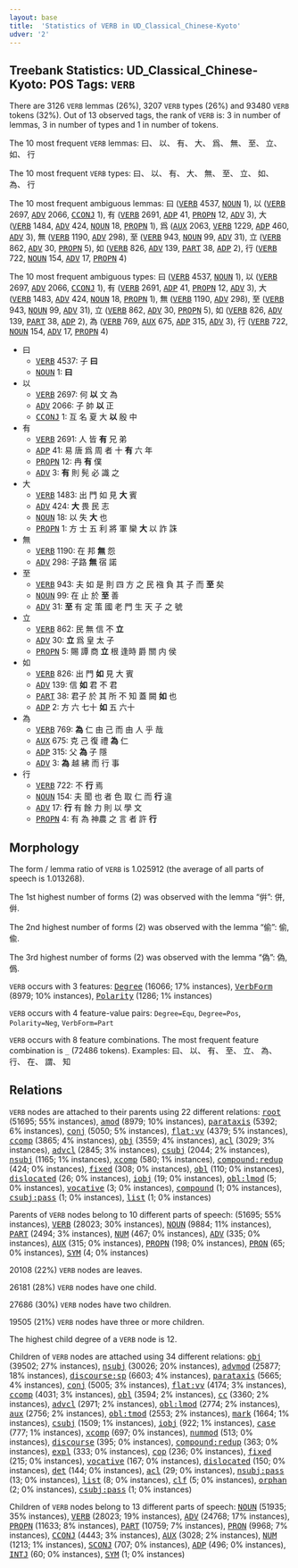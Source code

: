 ```yaml
---
layout: base
title:  'Statistics of VERB in UD_Classical_Chinese-Kyoto'
udver: '2'
---
```


## Treebank Statistics: UD_Classical_Chinese-Kyoto: POS Tags: `VERB`

There are 3126 `VERB` lemmas (26%), 3207 `VERB` types (26%) and 93480 `VERB` tokens (32%).
Out of 13 observed tags, the rank of `VERB` is: 3 in number of lemmas, 3 in number of types and 1 in number of tokens.

The 10 most frequent `VERB` lemmas: 曰、 以、 有、 大、 爲、 無、 至、 立、 如、 行

The 10 most frequent `VERB` types:  曰、 以、 有、 大、 無、 至、 立、 如、 為、 行

The 10 most frequent ambiguous lemmas: 曰 (<tt><a href="lzh_kyoto-pos-VERB.html">VERB</a></tt> 4537, <tt><a href="lzh_kyoto-pos-NOUN.html">NOUN</a></tt> 1), 以 (<tt><a href="lzh_kyoto-pos-VERB.html">VERB</a></tt> 2697, <tt><a href="lzh_kyoto-pos-ADV.html">ADV</a></tt> 2066, <tt><a href="lzh_kyoto-pos-CCONJ.html">CCONJ</a></tt> 1), 有 (<tt><a href="lzh_kyoto-pos-VERB.html">VERB</a></tt> 2691, <tt><a href="lzh_kyoto-pos-ADP.html">ADP</a></tt> 41, <tt><a href="lzh_kyoto-pos-PROPN.html">PROPN</a></tt> 12, <tt><a href="lzh_kyoto-pos-ADV.html">ADV</a></tt> 3), 大 (<tt><a href="lzh_kyoto-pos-VERB.html">VERB</a></tt> 1484, <tt><a href="lzh_kyoto-pos-ADV.html">ADV</a></tt> 424, <tt><a href="lzh_kyoto-pos-NOUN.html">NOUN</a></tt> 18, <tt><a href="lzh_kyoto-pos-PROPN.html">PROPN</a></tt> 1), 爲 (<tt><a href="lzh_kyoto-pos-AUX.html">AUX</a></tt> 2063, <tt><a href="lzh_kyoto-pos-VERB.html">VERB</a></tt> 1229, <tt><a href="lzh_kyoto-pos-ADP.html">ADP</a></tt> 460, <tt><a href="lzh_kyoto-pos-ADV.html">ADV</a></tt> 3), 無 (<tt><a href="lzh_kyoto-pos-VERB.html">VERB</a></tt> 1190, <tt><a href="lzh_kyoto-pos-ADV.html">ADV</a></tt> 298), 至 (<tt><a href="lzh_kyoto-pos-VERB.html">VERB</a></tt> 943, <tt><a href="lzh_kyoto-pos-NOUN.html">NOUN</a></tt> 99, <tt><a href="lzh_kyoto-pos-ADV.html">ADV</a></tt> 31), 立 (<tt><a href="lzh_kyoto-pos-VERB.html">VERB</a></tt> 862, <tt><a href="lzh_kyoto-pos-ADV.html">ADV</a></tt> 30, <tt><a href="lzh_kyoto-pos-PROPN.html">PROPN</a></tt> 5), 如 (<tt><a href="lzh_kyoto-pos-VERB.html">VERB</a></tt> 826, <tt><a href="lzh_kyoto-pos-ADV.html">ADV</a></tt> 139, <tt><a href="lzh_kyoto-pos-PART.html">PART</a></tt> 38, <tt><a href="lzh_kyoto-pos-ADP.html">ADP</a></tt> 2), 行 (<tt><a href="lzh_kyoto-pos-VERB.html">VERB</a></tt> 722, <tt><a href="lzh_kyoto-pos-NOUN.html">NOUN</a></tt> 154, <tt><a href="lzh_kyoto-pos-ADV.html">ADV</a></tt> 17, <tt><a href="lzh_kyoto-pos-PROPN.html">PROPN</a></tt> 4)

The 10 most frequent ambiguous types:  曰 (<tt><a href="lzh_kyoto-pos-VERB.html">VERB</a></tt> 4537, <tt><a href="lzh_kyoto-pos-NOUN.html">NOUN</a></tt> 1), 以 (<tt><a href="lzh_kyoto-pos-VERB.html">VERB</a></tt> 2697, <tt><a href="lzh_kyoto-pos-ADV.html">ADV</a></tt> 2066, <tt><a href="lzh_kyoto-pos-CCONJ.html">CCONJ</a></tt> 1), 有 (<tt><a href="lzh_kyoto-pos-VERB.html">VERB</a></tt> 2691, <tt><a href="lzh_kyoto-pos-ADP.html">ADP</a></tt> 41, <tt><a href="lzh_kyoto-pos-PROPN.html">PROPN</a></tt> 12, <tt><a href="lzh_kyoto-pos-ADV.html">ADV</a></tt> 3), 大 (<tt><a href="lzh_kyoto-pos-VERB.html">VERB</a></tt> 1483, <tt><a href="lzh_kyoto-pos-ADV.html">ADV</a></tt> 424, <tt><a href="lzh_kyoto-pos-NOUN.html">NOUN</a></tt> 18, <tt><a href="lzh_kyoto-pos-PROPN.html">PROPN</a></tt> 1), 無 (<tt><a href="lzh_kyoto-pos-VERB.html">VERB</a></tt> 1190, <tt><a href="lzh_kyoto-pos-ADV.html">ADV</a></tt> 298), 至 (<tt><a href="lzh_kyoto-pos-VERB.html">VERB</a></tt> 943, <tt><a href="lzh_kyoto-pos-NOUN.html">NOUN</a></tt> 99, <tt><a href="lzh_kyoto-pos-ADV.html">ADV</a></tt> 31), 立 (<tt><a href="lzh_kyoto-pos-VERB.html">VERB</a></tt> 862, <tt><a href="lzh_kyoto-pos-ADV.html">ADV</a></tt> 30, <tt><a href="lzh_kyoto-pos-PROPN.html">PROPN</a></tt> 5), 如 (<tt><a href="lzh_kyoto-pos-VERB.html">VERB</a></tt> 826, <tt><a href="lzh_kyoto-pos-ADV.html">ADV</a></tt> 139, <tt><a href="lzh_kyoto-pos-PART.html">PART</a></tt> 38, <tt><a href="lzh_kyoto-pos-ADP.html">ADP</a></tt> 2), 為 (<tt><a href="lzh_kyoto-pos-VERB.html">VERB</a></tt> 769, <tt><a href="lzh_kyoto-pos-AUX.html">AUX</a></tt> 675, <tt><a href="lzh_kyoto-pos-ADP.html">ADP</a></tt> 315, <tt><a href="lzh_kyoto-pos-ADV.html">ADV</a></tt> 3), 行 (<tt><a href="lzh_kyoto-pos-VERB.html">VERB</a></tt> 722, <tt><a href="lzh_kyoto-pos-NOUN.html">NOUN</a></tt> 154, <tt><a href="lzh_kyoto-pos-ADV.html">ADV</a></tt> 17, <tt><a href="lzh_kyoto-pos-PROPN.html">PROPN</a></tt> 4)


* 曰
  * <tt><a href="lzh_kyoto-pos-VERB.html">VERB</a></tt> 4537: 子 <b>曰</b>
  * <tt><a href="lzh_kyoto-pos-NOUN.html">NOUN</a></tt> 1: <b>曰</b>
* 以
  * <tt><a href="lzh_kyoto-pos-VERB.html">VERB</a></tt> 2697: 何 <b>以</b> 文 為
  * <tt><a href="lzh_kyoto-pos-ADV.html">ADV</a></tt> 2066: 子 帥 <b>以</b> 正
  * <tt><a href="lzh_kyoto-pos-CCONJ.html">CCONJ</a></tt> 1: 互 名 夏 大 <b>以</b> 殷 中
* 有
  * <tt><a href="lzh_kyoto-pos-VERB.html">VERB</a></tt> 2691: 人 皆 <b>有</b> 兄 弟
  * <tt><a href="lzh_kyoto-pos-ADP.html">ADP</a></tt> 41: 易 唐 爲 周 者 十 <b>有</b> 六 年
  * <tt><a href="lzh_kyoto-pos-PROPN.html">PROPN</a></tt> 12: 冉 <b>有</b> 僕
  * <tt><a href="lzh_kyoto-pos-ADV.html">ADV</a></tt> 3: <b>有</b> 則 髡 必 識 之
* 大
  * <tt><a href="lzh_kyoto-pos-VERB.html">VERB</a></tt> 1483: 出 門 如 見 <b>大</b> 賓
  * <tt><a href="lzh_kyoto-pos-ADV.html">ADV</a></tt> 424: <b>大</b> 畏 民 志
  * <tt><a href="lzh_kyoto-pos-NOUN.html">NOUN</a></tt> 18: 以 失 <b>大</b> 也
  * <tt><a href="lzh_kyoto-pos-PROPN.html">PROPN</a></tt> 1: 方 士 五 利 將 軍 欒 <b>大</b> 以 詐 誅
* 無
  * <tt><a href="lzh_kyoto-pos-VERB.html">VERB</a></tt> 1190: 在 邦 <b>無</b> 怨
  * <tt><a href="lzh_kyoto-pos-ADV.html">ADV</a></tt> 298: 子路 <b>無</b> 宿 諾
* 至
  * <tt><a href="lzh_kyoto-pos-VERB.html">VERB</a></tt> 943: 夫 如 是 則 四 方 之 民 襁 負 其 子 而 <b>至</b> 矣
  * <tt><a href="lzh_kyoto-pos-NOUN.html">NOUN</a></tt> 99: 在 止 於 <b>至</b> 善
  * <tt><a href="lzh_kyoto-pos-ADV.html">ADV</a></tt> 31: <b>至</b> 有 定 策 國 老 門 生 天 子 之 號
* 立
  * <tt><a href="lzh_kyoto-pos-VERB.html">VERB</a></tt> 862: 民 無 信 不 <b>立</b>
  * <tt><a href="lzh_kyoto-pos-ADV.html">ADV</a></tt> 30: <b>立</b> 爲 皇 太 子
  * <tt><a href="lzh_kyoto-pos-PROPN.html">PROPN</a></tt> 5: 賜 譚 商 <b>立</b> 根 逢時 爵 關 内 侯
* 如
  * <tt><a href="lzh_kyoto-pos-VERB.html">VERB</a></tt> 826: 出 門 <b>如</b> 見 大 賓
  * <tt><a href="lzh_kyoto-pos-ADV.html">ADV</a></tt> 139: 信 <b>如</b> 君 不 君
  * <tt><a href="lzh_kyoto-pos-PART.html">PART</a></tt> 38: 君子 於 其 所 不 知 蓋 闕 <b>如</b> 也
  * <tt><a href="lzh_kyoto-pos-ADP.html">ADP</a></tt> 2: 方 六 七十 <b>如</b> 五 六十
* 為
  * <tt><a href="lzh_kyoto-pos-VERB.html">VERB</a></tt> 769: <b>為</b> 仁 由 己 而 由 人 乎 哉
  * <tt><a href="lzh_kyoto-pos-AUX.html">AUX</a></tt> 675: 克 己 復 禮 <b>為</b> 仁
  * <tt><a href="lzh_kyoto-pos-ADP.html">ADP</a></tt> 315: 父 <b>為</b> 子 隱
  * <tt><a href="lzh_kyoto-pos-ADV.html">ADV</a></tt> 3: <b>為</b> 越 紼 而 行 事
* 行
  * <tt><a href="lzh_kyoto-pos-VERB.html">VERB</a></tt> 722: 不 <b>行</b> 焉
  * <tt><a href="lzh_kyoto-pos-NOUN.html">NOUN</a></tt> 154: 夫 聞 也 者 色 取 仁 而 <b>行</b> 違
  * <tt><a href="lzh_kyoto-pos-ADV.html">ADV</a></tt> 17: <b>行</b> 有 餘 力 則 以 學 文
  * <tt><a href="lzh_kyoto-pos-PROPN.html">PROPN</a></tt> 4: 有 為 神農 之 言 者 許 <b>行</b>

## Morphology

The form / lemma ratio of `VERB` is 1.025912 (the average of all parts of speech is 1.013268).

The 1st highest number of forms (2) was observed with the lemma “倂”: 併, 倂.

The 2nd highest number of forms (2) was observed with the lemma “偷”: 偷, 偸.

The 3rd highest number of forms (2) was observed with the lemma “偽”: 偽, 僞.

`VERB` occurs with 3 features: <tt><a href="lzh_kyoto-feat-Degree.html">Degree</a></tt> (16066; 17% instances), <tt><a href="lzh_kyoto-feat-VerbForm.html">VerbForm</a></tt> (8979; 10% instances), <tt><a href="lzh_kyoto-feat-Polarity.html">Polarity</a></tt> (1286; 1% instances)

`VERB` occurs with 4 feature-value pairs: `Degree=Equ`, `Degree=Pos`, `Polarity=Neg`, `VerbForm=Part`

`VERB` occurs with 8 feature combinations.
The most frequent feature combination is `_` (72486 tokens).
Examples: 曰、 以、 有、 至、 立、 為、 行、 在、 謂、 知


## Relations

`VERB` nodes are attached to their parents using 22 different relations: <tt><a href="lzh_kyoto-dep-root.html">root</a></tt> (51695; 55% instances), <tt><a href="lzh_kyoto-dep-amod.html">amod</a></tt> (8979; 10% instances), <tt><a href="lzh_kyoto-dep-parataxis.html">parataxis</a></tt> (5392; 6% instances), <tt><a href="lzh_kyoto-dep-conj.html">conj</a></tt> (5050; 5% instances), <tt><a href="lzh_kyoto-dep-flat-vv.html">flat:vv</a></tt> (4379; 5% instances), <tt><a href="lzh_kyoto-dep-ccomp.html">ccomp</a></tt> (3865; 4% instances), <tt><a href="lzh_kyoto-dep-obj.html">obj</a></tt> (3559; 4% instances), <tt><a href="lzh_kyoto-dep-acl.html">acl</a></tt> (3029; 3% instances), <tt><a href="lzh_kyoto-dep-advcl.html">advcl</a></tt> (2845; 3% instances), <tt><a href="lzh_kyoto-dep-csubj.html">csubj</a></tt> (2044; 2% instances), <tt><a href="lzh_kyoto-dep-nsubj.html">nsubj</a></tt> (1165; 1% instances), <tt><a href="lzh_kyoto-dep-xcomp.html">xcomp</a></tt> (580; 1% instances), <tt><a href="lzh_kyoto-dep-compound-redup.html">compound:redup</a></tt> (424; 0% instances), <tt><a href="lzh_kyoto-dep-fixed.html">fixed</a></tt> (308; 0% instances), <tt><a href="lzh_kyoto-dep-obl.html">obl</a></tt> (110; 0% instances), <tt><a href="lzh_kyoto-dep-dislocated.html">dislocated</a></tt> (26; 0% instances), <tt><a href="lzh_kyoto-dep-iobj.html">iobj</a></tt> (19; 0% instances), <tt><a href="lzh_kyoto-dep-obl-lmod.html">obl:lmod</a></tt> (5; 0% instances), <tt><a href="lzh_kyoto-dep-vocative.html">vocative</a></tt> (3; 0% instances), <tt><a href="lzh_kyoto-dep-compound.html">compound</a></tt> (1; 0% instances), <tt><a href="lzh_kyoto-dep-csubj-pass.html">csubj:pass</a></tt> (1; 0% instances), <tt><a href="lzh_kyoto-dep-list.html">list</a></tt> (1; 0% instances)

Parents of `VERB` nodes belong to 10 different parts of speech:  (51695; 55% instances), <tt><a href="lzh_kyoto-pos-VERB.html">VERB</a></tt> (28023; 30% instances), <tt><a href="lzh_kyoto-pos-NOUN.html">NOUN</a></tt> (9884; 11% instances), <tt><a href="lzh_kyoto-pos-PART.html">PART</a></tt> (2494; 3% instances), <tt><a href="lzh_kyoto-pos-NUM.html">NUM</a></tt> (467; 0% instances), <tt><a href="lzh_kyoto-pos-ADV.html">ADV</a></tt> (335; 0% instances), <tt><a href="lzh_kyoto-pos-AUX.html">AUX</a></tt> (315; 0% instances), <tt><a href="lzh_kyoto-pos-PROPN.html">PROPN</a></tt> (198; 0% instances), <tt><a href="lzh_kyoto-pos-PRON.html">PRON</a></tt> (65; 0% instances), <tt><a href="lzh_kyoto-pos-SYM.html">SYM</a></tt> (4; 0% instances)

20108 (22%) `VERB` nodes are leaves.

26181 (28%) `VERB` nodes have one child.

27686 (30%) `VERB` nodes have two children.

19505 (21%) `VERB` nodes have three or more children.

The highest child degree of a `VERB` node is 12.

Children of `VERB` nodes are attached using 34 different relations: <tt><a href="lzh_kyoto-dep-obj.html">obj</a></tt> (39502; 27% instances), <tt><a href="lzh_kyoto-dep-nsubj.html">nsubj</a></tt> (30026; 20% instances), <tt><a href="lzh_kyoto-dep-advmod.html">advmod</a></tt> (25877; 18% instances), <tt><a href="lzh_kyoto-dep-discourse-sp.html">discourse:sp</a></tt> (6603; 4% instances), <tt><a href="lzh_kyoto-dep-parataxis.html">parataxis</a></tt> (5665; 4% instances), <tt><a href="lzh_kyoto-dep-conj.html">conj</a></tt> (5005; 3% instances), <tt><a href="lzh_kyoto-dep-flat-vv.html">flat:vv</a></tt> (4174; 3% instances), <tt><a href="lzh_kyoto-dep-ccomp.html">ccomp</a></tt> (4031; 3% instances), <tt><a href="lzh_kyoto-dep-obl.html">obl</a></tt> (3594; 2% instances), <tt><a href="lzh_kyoto-dep-cc.html">cc</a></tt> (3360; 2% instances), <tt><a href="lzh_kyoto-dep-advcl.html">advcl</a></tt> (2971; 2% instances), <tt><a href="lzh_kyoto-dep-obl-lmod.html">obl:lmod</a></tt> (2774; 2% instances), <tt><a href="lzh_kyoto-dep-aux.html">aux</a></tt> (2756; 2% instances), <tt><a href="lzh_kyoto-dep-obl-tmod.html">obl:tmod</a></tt> (2553; 2% instances), <tt><a href="lzh_kyoto-dep-mark.html">mark</a></tt> (1664; 1% instances), <tt><a href="lzh_kyoto-dep-csubj.html">csubj</a></tt> (1509; 1% instances), <tt><a href="lzh_kyoto-dep-iobj.html">iobj</a></tt> (922; 1% instances), <tt><a href="lzh_kyoto-dep-case.html">case</a></tt> (777; 1% instances), <tt><a href="lzh_kyoto-dep-xcomp.html">xcomp</a></tt> (697; 0% instances), <tt><a href="lzh_kyoto-dep-nummod.html">nummod</a></tt> (513; 0% instances), <tt><a href="lzh_kyoto-dep-discourse.html">discourse</a></tt> (395; 0% instances), <tt><a href="lzh_kyoto-dep-compound-redup.html">compound:redup</a></tt> (363; 0% instances), <tt><a href="lzh_kyoto-dep-expl.html">expl</a></tt> (333; 0% instances), <tt><a href="lzh_kyoto-dep-cop.html">cop</a></tt> (236; 0% instances), <tt><a href="lzh_kyoto-dep-fixed.html">fixed</a></tt> (215; 0% instances), <tt><a href="lzh_kyoto-dep-vocative.html">vocative</a></tt> (167; 0% instances), <tt><a href="lzh_kyoto-dep-dislocated.html">dislocated</a></tt> (150; 0% instances), <tt><a href="lzh_kyoto-dep-det.html">det</a></tt> (144; 0% instances), <tt><a href="lzh_kyoto-dep-acl.html">acl</a></tt> (29; 0% instances), <tt><a href="lzh_kyoto-dep-nsubj-pass.html">nsubj:pass</a></tt> (13; 0% instances), <tt><a href="lzh_kyoto-dep-list.html">list</a></tt> (8; 0% instances), <tt><a href="lzh_kyoto-dep-clf.html">clf</a></tt> (5; 0% instances), <tt><a href="lzh_kyoto-dep-orphan.html">orphan</a></tt> (2; 0% instances), <tt><a href="lzh_kyoto-dep-csubj-pass.html">csubj:pass</a></tt> (1; 0% instances)

Children of `VERB` nodes belong to 13 different parts of speech: <tt><a href="lzh_kyoto-pos-NOUN.html">NOUN</a></tt> (51935; 35% instances), <tt><a href="lzh_kyoto-pos-VERB.html">VERB</a></tt> (28023; 19% instances), <tt><a href="lzh_kyoto-pos-ADV.html">ADV</a></tt> (24768; 17% instances), <tt><a href="lzh_kyoto-pos-PROPN.html">PROPN</a></tt> (11633; 8% instances), <tt><a href="lzh_kyoto-pos-PART.html">PART</a></tt> (10759; 7% instances), <tt><a href="lzh_kyoto-pos-PRON.html">PRON</a></tt> (9968; 7% instances), <tt><a href="lzh_kyoto-pos-CCONJ.html">CCONJ</a></tt> (4443; 3% instances), <tt><a href="lzh_kyoto-pos-AUX.html">AUX</a></tt> (3028; 2% instances), <tt><a href="lzh_kyoto-pos-NUM.html">NUM</a></tt> (1213; 1% instances), <tt><a href="lzh_kyoto-pos-SCONJ.html">SCONJ</a></tt> (707; 0% instances), <tt><a href="lzh_kyoto-pos-ADP.html">ADP</a></tt> (496; 0% instances), <tt><a href="lzh_kyoto-pos-INTJ.html">INTJ</a></tt> (60; 0% instances), <tt><a href="lzh_kyoto-pos-SYM.html">SYM</a></tt> (1; 0% instances)

